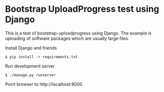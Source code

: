 # Bootstrap UploadProgress test using Django

This is a test of bootstrap-uploadprogress using Django. The example
is uploading of software packages which are usually large files.

Install Django and friends
```
$ pip install -r requirements.txt
```

Run development server
```
$ ./manage.py runserver
```

Point browser to http://localhost:8000
